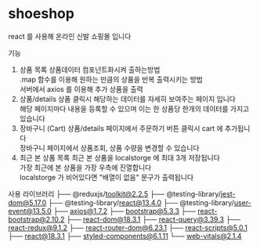 # shoeshop
react 를 사용해 온라인 신발 쇼핑몰 입니다

기능 
1. 상품 목록
  상품데이터 컴포넌트화시켜 출하는방법<br>
  .map 함수를 이용해 원하는 만큼의 상품을 반복 출력시키는 방법<br>
   서버에서 axios 를 이용해 추가 상품을 출력<br>
2. 상품/details
   상품 클릭시 해당하는 데이터를 자세히 보여주는 페이지 입니다<br>
   해당 페이지마다 내용을 등록할 수  있으며 이는 한 상품당 한개의 데이터를 가지고있습니다<br>
3. 장바구니 (Cart)
   상품/details 페이지에서 주문하기 버튼 클릭시 cart 에 추가됩니다<br>
   장바구니 페이지에서 상품조회, 상품 수량을 변경할 수 있습니다<br>
4. 최근 본 상품 목록
   최근 본 상품을 localstorge 에 최대 3개 저장됩니다<br>
   가장 최근에 본 상품을 가장 우측에 진열합니다<br>
   localstorge 가 비어있다면 "배열이 없음" 문구가 출력됩니다<br>
   
사용 라이브러리 
├── @reduxjs/toolkit@2.2.5
├── @testing-library/jest-dom@5.17.0
├── @testing-library/react@13.4.0
├── @testing-library/user-event@13.5.0
├── axios@1.7.2
├── bootstrap@5.3.3
├── react-bootstrap@2.10.2
├── react-dom@18.3.1
├── react-query@3.39.3
├── react-redux@9.1.2
├── react-router-dom@6.23.1
├── react-scripts@5.0.1
├── react@18.3.1
├── styled-components@6.1.11
└── web-vitals@2.1.4
